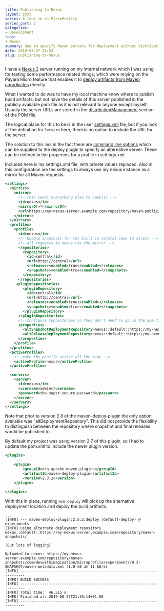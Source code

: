 ```yaml
---
title: Publishing to Nexus
layout: post
series: A look in to MicroProfile
series_part: 2
categories:
- Development
tags:
- Maven
summary: How to specify Maven servers for deployment without distributionManagement.
date: 2019-08-27 21:53
slug: publishing-to-nexus
---
```

I have a [Nexus 3][nexus_oss] server running on my internal network which I was using for testing some performance related things, which were relying on the Payara Micro feature that enables it to [deploy artifacts from Maven coordinates][payara_micro_deploy_maven] directly. 

What I wanted to do was to have my local machine know where to publish build artifacts, but not have the details of this server published in the publicly available pom file as it is not relevant to anyone except myself. Usually the server URLs are stored in the [distributionManagement][pom_distribution_management] section of the POM file. 

<!--more-->

The logical place for this to be is in the user [settings.xml][maven_settings] file, but if you look at the definition for `Servers` here, there is no option to include the URL for the server. 

The solution to this lies in the fact there are [command line options][maven_command_line_deploy] which can be supplied to the deploy plugin to specify an alternative server. These can be defined in the properties for a profile in settings.xml.

Included here is my settings.xml file, with private values replaced. Also in this configuration are the settings to always use my nexus instance as a mirror for all Maven requests. 

~~~ xml
<settings>
  <mirrors>
    <mirror>
      <!--This sends everything else to /public -->
      <id>nexus</id>
      <mirrorOf>*</mirrorOf>
      <url>https://my-nexus-server.example.com/repository/maven-public/</url>
    </mirror>
  </mirrors>
  <profiles>
    <profile>
      <id>nexus</id>
      <!--Enable snapshots for the built in central repo to direct -->
      <!--all requests to nexus via the mirror -->
      <repositories>
        <repository>
          <id>central</id>
          <url>http://central</url>
          <releases><enabled>true</enabled></releases>
          <snapshots><enabled>true</enabled></snapshots>
        </repository>
      </repositories>
     <pluginRepositories>
        <pluginRepository>
          <id>central</id>
          <url>http://central</url>
          <releases><enabled>true</enabled></releases>
          <snapshots><enabled>true</enabled></snapshots>
        </pluginRepository>
      </pluginRepositories>
      <!--Configure repositories so they don't need to go in the pom file-->
      <properties>
        <altSnapshotDeploymentRepository>nexus::default::https://my-nexus-server.example.com/repository/maven-snapshots/</altSnapshotDeploymentRepository>
        <altReleaseDeploymentRepository>nexus::default::https://my-nexus-server.example.com/repository/maven-releases/</altReleaseDeploymentRepository>
      </properties>
    </profile>
  </profiles>
  <activeProfiles>
    <!--make the profile active all the time -->
    <activeProfile>nexus</activeProfile>
  </activeProfiles>

  <servers>
    <server>
      <id>nexus</id>
      <username>admin</username>
      <password>the-super-secure-password</password>
    </server>
  </servers>
</settings>
~~~

Note that prior to version 2.8 of the maven-deploy-plugin the only option available was "altDeploymentRepository". This did not provide the flexibility to distinguish between the repository where snapshot and final releases would be published to. 

By default my project was using version 2.7 of this plugin, so I had to update the pom.xml to include the newer plugin version. 

~~~ xml
<plugins>
    ...
    <plugin>
        <groupId>org.apache.maven.plugins</groupId>
        <artifactId>maven-deploy-plugin</artifactId>
        <version>2.8.2</version>
    </plugin>
    ...
</plugins>
~~~

With this in place, running `mvn deploy` will pick up the alternative deployment location and deploy the build artifacts. 

~~~
...
[INFO] --- maven-deploy-plugin:2.8.2:deploy (default-deploy) @ experiments ---
[INFO] Using alternate deployment repository nexus::default::https://my-nexus-server.example.com/repository/maven-snapshots/

(Cut lots of logging)

Uploaded to nexus: https://my-nexus-server.example.com/repository/maven-snapshots/com/devwithimagination/microprofile/experiments/0.3-SNAPSHOT/maven-metadata.xml (1.0 kB at 11 kB/s)
[INFO] ------------------------------------------------------------------------
[INFO] BUILD SUCCESS
[INFO] ------------------------------------------------------------------------
[INFO] Total time:  46.515 s
[INFO] Finished at: 2019-08-27T21:39:14+01:00
[INFO] ------------------------------------------------------------------------
~~~


[maven_settings]: https://maven.apache.org/settings.html "Settings Reference"
[maven_command_line_deploy]: http://maven.apache.org/plugins-archives/maven-deploy-plugin-LATEST/deploy-mojo.html "Apache Maven Deploy Plugin – deploy:deploy"
[pom_distribution_management]: https://maven.apache.org/pom.html#Distribution_Management "Maven – POM Reference - Distribution Management"
[payara_micro_deploy_maven]: https://blog.payara.fish/did-you-know-payara-micro-allows-deploying-from-maven "Did You Know? Payara Micro Allows Deploying Directly from Maven Central!"
[nexus_oss]: https://www.sonatype.com/nexus-repository-oss "Nexus Repository OSS - Software Component Management | Sonatype"
